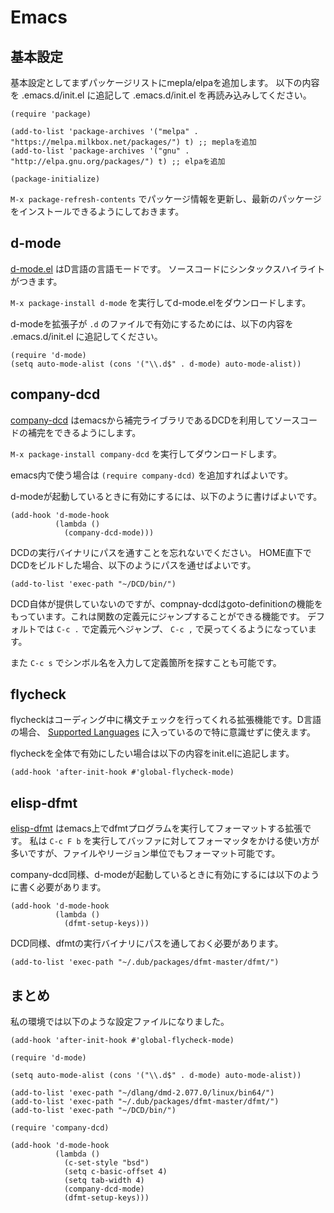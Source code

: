 # Emacs

## 基本設定

基本設定としてまずパッケージリストにmepla/elpaを追加します。
以下の内容を .emacs.d/init.el に追記して .emacs.d/init.el を再読み込みしてください。

```
(require 'package)

(add-to-list 'package-archives '("melpa" . "https://melpa.milkbox.net/packages/") t) ;; meplaを追加
(add-to-list 'package-archives '("gnu" . "http://elpa.gnu.org/packages/") t) ;; elpaを追加

(package-initialize)
```

`M-x package-refresh-contents` でパッケージ情報を更新し、最新のパッケージをインストールできるようにしておきます。

## d-mode

[d-mode.el](https://github.com/Emacs-D-Mode-Maintainers/Emacs-D-Mode) はD言語の言語モードです。
ソースコードにシンタックスハイライトがつきます。

`M-x package-install d-mode` を実行してd-mode.elをダウンロードします。

d-modeを拡張子が `.d` のファイルで有効にするためには、以下の内容を .emacs.d/init.el に追記してください。

```
(require 'd-mode)
(setq auto-mode-alist (cons '("\\.d$" . d-mode) auto-mode-alist))
```

## company-dcd

[company-dcd](https://github.com/tsukimizake/company-dcd) はemacsから補完ライブラリであるDCDを利用してソースコードの補完をできるようにします。

`M-x package-install company-dcd` を実行してダウンロードします。

emacs内で使う場合は `(require company-dcd)` を追加すればよいです。

d-modeが起動しているときに有効にするには、以下のように書けばよいです。

```
(add-hook 'd-mode-hook
          (lambda ()
            (company-dcd-mode)))
```

DCDの実行バイナリにパスを通すことを忘れないでください。
HOME直下でDCDをビルドした場合、以下のようにパスを通せばよいです。

```
(add-to-list 'exec-path "~/DCD/bin/")
```

DCD自体が提供していないのですが、compnay-dcdはgoto-definitionの機能をもっています。これは関数の定義元にジャンプすることができる機能です。
デフォルトでは `C-c .` で定義元へジャンプ、 `C-c ,` で戻ってくるようになっています。

また `C-c s` でシンボル名を入力して定義箇所を探すことも可能です。

## flycheck

flycheckはコーディング中に構文チェックを行ってくれる拡張機能です。D言語の場合、 [Supported Languages](http://www.flycheck.org/en/latest/languages.html#d) に入っているので特に意識せずに使えます。

flycheckを全体で有効にしたい場合は以下の内容をinit.elに追記します。

```
(add-hook 'after-init-hook #'global-flycheck-mode)
```

## elisp-dfmt

[elisp-dfmt](https://github.com/qsimpleq/elisp-dfmt) はemacs上でdfmtプログラムを実行してフォーマットする拡張です。
私は `C-c F b` を実行してバッファに対してフォーマッタをかける使い方が多いですが、ファイルやリージョン単位でもフォーマット可能です。

company-dcd同様、d-modeが起動しているときに有効にするには以下のように書く必要があります。

```
(add-hook 'd-mode-hook
          (lambda ()
            (dfmt-setup-keys)))
```

DCD同様、dfmtの実行バイナリにパスを通しておく必要があります。

```
(add-to-list 'exec-path "~/.dub/packages/dfmt-master/dfmt/")
```

## まとめ

私の環境では以下のような設定ファイルになりました。

```
(add-hook 'after-init-hook #'global-flycheck-mode)

(require 'd-mode)

(setq auto-mode-alist (cons '("\\.d$" . d-mode) auto-mode-alist))

(add-to-list 'exec-path "~/dlang/dmd-2.077.0/linux/bin64/")
(add-to-list 'exec-path "~/.dub/packages/dfmt-master/dfmt/")
(add-to-list 'exec-path "~/DCD/bin/")

(require 'company-dcd)

(add-hook 'd-mode-hook
          (lambda ()
            (c-set-style "bsd")
            (setq c-basic-offset 4)
            (setq tab-width 4)
            (company-dcd-mode)
            (dfmt-setup-keys)))
```
